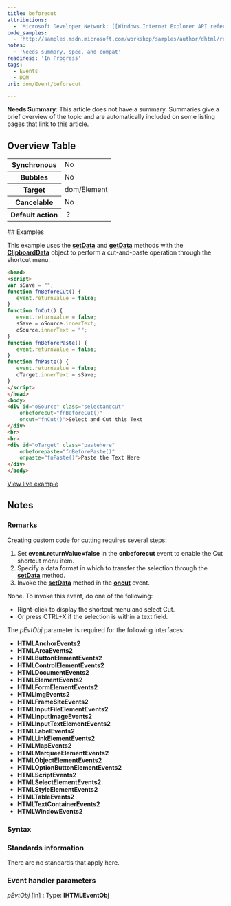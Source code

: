 ```yaml
---
title: beforecut
attributions:
  - 'Microsoft Developer Network: [[Windows Internet Explorer API reference](http://msdn.microsoft.com/en-us/library/ie/hh828809%28v=vs.85%29.aspx) Article]'
code_samples:
  - 'http://samples.msdn.microsoft.com/workshop/samples/author/dhtml/refs/onbeforecutEX.htm'
notes:
  - 'Needs summary, spec, and compat'
readiness: 'In Progress'
tags:
  - Events
  - DOM
uri: dom/Event/beforecut

---
```

**Needs Summary**: This article does not have a summary. Summaries give a brief overview of the topic and are automatically included on some listing pages that link to this article.

## <span>Overview Table</span>

<table class="wikitable">
<tr>
<th>
Synchronous

</th>
<td>
No

</td>
</tr>
<tr>
<th>
Bubbles

</th>
<td>
No

</td>
</tr>
<tr>
<th>
Target

</th>
<td>
dom/Element

</td>
</tr>
<tr>
<th>
Cancelable

</th>
<td>
No

</td>
</tr>
<tr>
<th>
Default action

</th>
<td>
 ?

</td>
</tr>
</table>
## <span>Examples</span>

This example uses the [**setData**](/dom/DataTransfer/setData) and [**getData**](/dom/DataTransfer/getData) methods with the [**ClipboardData**](/dom/ClipboardData) object to perform a cut-and-paste operation through the shortcut menu.

``` html
<head>
<script>
var sSave = "";
function fnBeforeCut() {
   event.returnValue = false;
}
function fnCut() {
   event.returnValue = false;
   sSave = oSource.innerText;
   oSource.innerText = "";
}
function fnBeforePaste() {
   event.returnValue = false;
}
function fnPaste() {
   event.returnValue = false;
   oTarget.innerText = sSave;
}
</script>
</head>
<body>
<div id="oSource" class="selectandcut"
    onbeforecut="fnBeforeCut()"
    oncut="fnCut()">Select and Cut this Text
</div>
<br>
<br>
<div id="oTarget" class="pastehere"
    onbeforepaste="fnBeforePaste()"
    onpaste="fnPaste()">Paste the Text Here
</div>
</body>
```

[View live example](http://samples.msdn.microsoft.com/workshop/samples/author/dhtml/refs/onbeforecutEX.htm)

## <span>Notes</span>

### <span>Remarks</span>

Creating custom code for cutting requires several steps:

1.  Set **event.returnValue=false** in the **onbeforecut** event to enable the Cut shortcut menu item.
2.  Specify a data format in which to transfer the selection through the [**setData**](/dom/DataTransfer/setData) method.
3.  Invoke the [**setData**](/dom/DataTransfer/setData) method in the [**oncut**](/dom/Event/cut) event.

None. To invoke this event, do one of the following:

-   Right-click to display the shortcut menu and select Cut.
-   Or press CTRL+X if the selection is within a text field.

The *pEvtObj* parameter is required for the following interfaces:

-   **HTMLAnchorEvents2**
-   **HTMLAreaEvents2**
-   **HTMLButtonElementEvents2**
-   **HTMLControlElementEvents2**
-   **HTMLDocumentEvents2**
-   **HTMLElementEvents2**
-   **HTMLFormElementEvents2**
-   **HTMLImgEvents2**
-   **HTMLFrameSiteEvents2**
-   **HTMLInputFileElementEvents2**
-   **HTMLInputImageEvents2**
-   **HTMLInputTextElementEvents2**
-   **HTMLLabelEvents2**
-   **HTMLLinkElementEvents2**
-   **HTMLMapEvents2**
-   **HTMLMarqueeElementEvents2**
-   **HTMLObjectElementEvents2**
-   **HTMLOptionButtonElementEvents2**
-   **HTMLScriptEvents2**
-   **HTMLSelectElementEvents2**
-   **HTMLStyleElementEvents2**
-   **HTMLTableEvents2**
-   **HTMLTextContainerEvents2**
-   **HTMLWindowEvents2**

### <span>Syntax</span>

### <span>Standards information</span>

There are no standards that apply here.

### <span>Event handler parameters</span>

*pEvtObj* [in]
:   Type: ****IHTMLEventObj****
